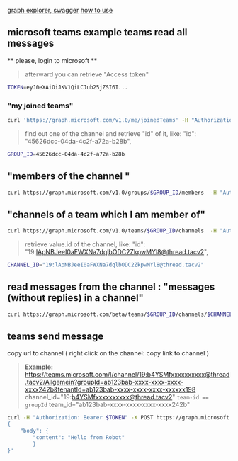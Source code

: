[graph explorer, swagger](https://developer.microsoft.com/en-us/graph/graph-explorer)
[how to use](https://docs.microsoft.com/en-us/graph/graph-explorer/graph-explorer-features)


## microsoft teams example teams read all messages
** please, login to microsoft **
> afterward you can retrieve "Access token"
```sh
TOKEN=eyJ0eXAiOiJKV1QiLCJub25jZSI6I...
```

### "my joined teams"
```sh
curl 'https://graph.microsoft.com/v1.0/me/joinedTeams' -H "Authorization: Bearer $TOKEN" | jq .
```
> find out one of the channel and retrieve "id" of it, like: "id": "45626dcc-04da-4c2f-a72a-b28b",
```sh
GROUP_ID=45626dcc-04da-4c2f-a72a-b28b
```

## "members of the channel "
```sh
curl https://graph.microsoft.com/v1.0/groups/$GROUP_ID/members  -H "Authorization: Bearer $TOKEN" | jq .
```

## "channels of a team which I am member of"
```sh
curl https://graph.microsoft.com/v1.0/teams/$GROUP_ID/channels  -H "Authorization: Bearer $TOKEN" | jq .
```
> retrieve value.id of the channel, like: "id": "19:lApNBJeeI0aFWXNa7dqlbODC2ZkpwMYl8@thread.tacv2",
```sh
CHANNEL_ID="19:lApNBJeeI0aFWXNa7dqlbODC2ZkpwMYl8@thread.tacv2"
```

## read messages from the channel : "messages (without replies) in a channel"
```sh
curl https://graph.microsoft.com/beta/teams/$GROUP_ID/channels/$CHANNEL_ID/messages -H "Authorization: Bearer $TOKEN" | jq .value[].body.content
```

## teams send message
copy url to channel ( right click on the channel: copy link to channel )
> **Example:**
> https://teams.microsoft.com/l/channel/19:b4YSMfxxxxxxxxxx@thread.tacv2/Allgemein?groupId=ab123bab-xxxx-xxxx-xxxx-xxxx242b&tenantId=ab123bab-xxxx-xxxx-xxxx-xxxxxx198
> channel_id="19:b4YSMfxxxxxxxxxx@thread.tacv2"
> `team-id == groupId`
> team_id="ab123bab-xxxx-xxxx-xxxx-xxxx242b"

```sh
curl -H "Authorization: Bearer $TOKEN" -X POST https://graph.microsoft.com/v1.0/teams/${team_id}/channels/${channel_id}/messages  -H "Content-type: application/json" --data '
{
    "body": {
        "content": "Hello from Robot"
        }
}'
```

